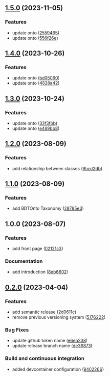 ## [1.5.0](https://github.com/PaoloPenazzi/ws-assignment-2/compare/1.4.0...1.5.0) (2023-11-05)


### Features

* update onto ([2559465](https://github.com/PaoloPenazzi/ws-assignment-2/commit/2559465a1dc41f0be6e418986c7d11cf68257990))
* update onto ([556f26e](https://github.com/PaoloPenazzi/ws-assignment-2/commit/556f26e94ebdc43858e0294bcdb4c91579b510dd))

## [1.4.0](https://github.com/PaoloPenazzi/ws-assignment-2/compare/1.3.0...1.4.0) (2023-10-26)


### Features

* update onto ([bd05060](https://github.com/PaoloPenazzi/ws-assignment-2/commit/bd050609a67ca73f64b6335314b2515583a37177))
* update onto ([4828a42](https://github.com/PaoloPenazzi/ws-assignment-2/commit/4828a42d4aed8111639888902bcee2fb7c9ddee6))

## [1.3.0](https://github.com/PaoloPenazzi/ws-assignment-2/compare/1.2.0...1.3.0) (2023-10-24)


### Features

* update onto ([33f3fbb](https://github.com/PaoloPenazzi/ws-assignment-2/commit/33f3fbb1e5ef3297fcc3225e03fa0bbac973b16f))
* update onto ([e469bb8](https://github.com/PaoloPenazzi/ws-assignment-2/commit/e469bb88dcd70b5ca459e7c2a7aafc777f57da96))

## [1.2.0](https://github.com/PaoloPenazzi/WS-assignment-2/compare/1.1.0...1.2.0) (2023-08-09)


### Features

* add relationship between classes ([9bcd2db](https://github.com/PaoloPenazzi/WS-assignment-2/commit/9bcd2db698cfc91ce9f259dd12c90ef702feb06f))

## [1.1.0](https://github.com/PaoloPenazzi/WS-assignment-2/compare/1.0.0...1.1.0) (2023-08-09)


### Features

* add BDTOnto Taxonomy ([28785e3](https://github.com/PaoloPenazzi/WS-assignment-2/commit/28785e399dcc83a456b22915655698673e6b9907))

## 1.0.0 (2023-08-07)


### Features

* add front page ([02121c3](https://github.com/PaoloPenazzi/WS-assignment-2/commit/02121c3497ca64779715efee681d47b8b32f7025))


### Documentation

* add introduction ([8eb6602](https://github.com/PaoloPenazzi/WS-assignment-2/commit/8eb66023bf847a4b491a724c5ec14d35d7a38bc5))

## [0.2.0](https://github.com/FilippoVissani/latex-template/compare/0.1.2+2023-03-14-16-45...0.2.0) (2023-04-04)


### Features

* add semantic release ([2d0611c](https://github.com/FilippoVissani/latex-template/commit/2d0611ce43f2dde4fc4dea5bad57b5a597b6f9de))
* remove previous versioning system ([5176222](https://github.com/FilippoVissani/latex-template/commit/5176222e75c107db276e054cd680f8808891649f))


### Bug Fixes

* update github token name ([e6ea238](https://github.com/FilippoVissani/latex-template/commit/e6ea2380def76c13ce9d3446bab8537b0a808297))
* update release branch name ([de39873](https://github.com/FilippoVissani/latex-template/commit/de3987367ad05b50a44ab2a1b94f8075fea18926))


### Build and continuous integration

* added devcontainer configuration ([9402266](https://github.com/FilippoVissani/latex-template/commit/9402266a035585ff436b8f3251207c340e8bfa5e))
